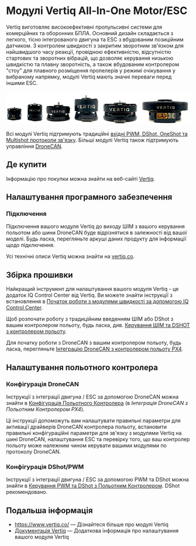 # Модулі Vertiq All-In-One Motor/ESC

Vertiq виготовляє високоефективні пропульсивні системи для комерційних та оборонних БПЛА. Основний дизайн складається з легкого, тісно інтегрованого двигуна та ESC з вбудованим позиційним датчиком. З контролем швидкості з закритим зворотним зв'язком для найшвидшого часу реакції, провідною ефективністю, відсутністю стартових та зворотних вібрацій, що дозволяє керування низькою швидкістю та плавну зворотність, а також вбудованим контролером "стоу" для плавного розміщення пропелерів у режимі очікування у вибраному напрямку, модулі Vertiq мають значні переваги перед іншими ESC.

![Vertiq Module Lineup](../../assets/peripherals/esc_vertiq/vertiq_esc_lineup.jpg)

Всі модулі Vertiq підтримують традиційні [вхідні PWM, DShot, OneShot та Multishot протоколи зв'язку](https://iqmotion.readthedocs.io/en/latest/manual/manual_hobby.html). Більші модулі Vertiq також підтримують управління [DroneCAN](https://iqmotion.readthedocs.io/en/latest/manual/manual_dronecan.html).

## Де купити

Інформацію про покупки можна знайти на веб-сайті [Vertiq](https://www.vertiq.co/).

## Налаштування програмного забезпечення

### Підключення

Підключення вашого модуля Vertiq до виходу ШІМ з вашого керування польотом або шини DroneCAN буде відрізнятися в залежності від вашої моделі. Будь ласка, перегляньте аркуші даних продукту для інформації щодо підключення.

Усі технічні описи Vertiq можна знайти на [vertiq.co](https://www.vertiq.co/).

## Збірка прошивки

Найкращий інструмент для налаштування вашого модуля Vertiq - це додаток IQ Control Center від Vertiq. Ви можете знайти інструкції з встановлення в [Початок роботи з модулями швидкості за допомогою IQ Control Center](https://iqmotion.readthedocs.io/en/latest/tutorials/testing_with_control_center.html).

Щоб розпочати роботу з традиційним введенням ШІМ або DShot з вашим контролером польоту, будь ласка, див. [Керування ШІМ та DSHOT з контролером польоту](https://iqmotion.readthedocs.io/en/latest/tutorials/pwm_control_flight_controller.html).

Для початку роботи з DroneCAN з вашим контролером польоту, будь ласка, перегляньте [Інтеграцію DroneCAN з контролером польоту PX4](https://iqmotion.readthedocs.io/en/latest/tutorials/dronecan_px4_flight_controller.html).

## Налаштування польотного контролера

### Конфігурація DroneCAN

Інструкції з інтеграції двигуна / ESC за допомогою DroneCAN можна знайти в [Конфігурація Польотного Контролера](https://iqmotion.readthedocs.io/en/latest/tutorials/dronecan_px4_flight_controller.html#flight-controller-configuration) (в _Інтеграція DroneCAN з Польотним Контролером PX4_).

Ці інструкції допоможуть вам налаштувати правильні параметри для активації драйверів DroneCAN контролера польоту, встановити правильні конфігураційні параметри для зв'язку з модулями Vertiq на шині DroneCAN, налаштування ESC та перевірку того, що ваш контролер польоту може належним чином керувати вашими модулями по протоколу DroneCAN.

### Конфігурація DShot/PWM

Інструкції з інтеграції двигуна / ESC за допомогою PWM та DShot можна знайти в [Керування PWM та DShot з Польотним Контролером](https://iqmotion.readthedocs.io/en/latest/tutorials/pwm_control_flight_controller.html). DShot рекомендовано.

## Подальша інформація

- <https://www.vertiq.co/> — Дізнайтеся більше про модулі Vertiq
- [Документація Vertiq](https://iqmotion.readthedocs.io/en/latest/index.html) — Додаткова інформація про налаштування вашого модуля Vertiq
